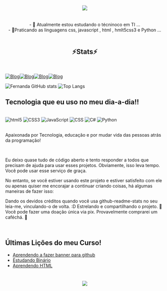 
<h1 align="center">
<img src="https://readme-typing-svg.herokuapp.com/?font=Righteous&size=35&center=true&vCenter=true&width=500&height=70&duration=4000&lines=Olá!+👋;+me+chamo+Fernanda+Batista!;" />
</h1>
<br>

<div  align="center" >
  - 🔭 Atualmente estou estudando o técninoco em TI ...
  <br>
- 🌱Praticando as linguagens  css, javascript , html , hmlt5css3 e Python ...
</div>
<br>

<h2 align="center" >⚡Stats⚡</h2>
<br>

[![ Blog](https://img.shields.io/badge/GitHub-100000?style=for-the-badge&logo=github&logoColor=white)](https://github.com/Fernandass2)[![ Blog](https://img.shields.io/badge/Instagram-E4405F?style=for-the-badge&logo=instagram&logoColor=white)](https://www.instagram.com/_nandaaaab/)[![Blog](https://img.shields.io/badge/LinkedIn-0077B5?style=for-the-badge&logo=linkedin&logoColor=white)](https://www.linkedin.com/in/fernanda-batista-b2b907120/)[![Blog](https://img.shields.io/badge/HTML-239120?style=for-the-badge&logo=html5&logoColor=white)](https://github.com/Fernandass2/AuladeHTML)



![Fernanda GitHub stats](https://github-readme-stats.vercel.app/api?username=fernandass2&show_icons=true&theme=radical)  ![Top Langs](https://github-readme-stats.vercel.app/api/top-langs/?username=fernandass2&layout=compact)


## Tecnologia que eu uso no meu dia-a-dia!!

<div style="display: inline_block"><br/>
<img align: center; alt="html5" src="https://img.shields.io/badge/HTML5-E34F26?style=for-the-badge&logo=html5&logoColor=white">
<img align: center; alt="CSS3" src="https://img.shields.io/badge/CSS3-1572B6?style=for-the-badge&logo=css3&logoColor=white">
<img align: center; alt="JavaScript" src="https://img.shields.io/badge/JavaScript-323330?style=for-the-badge&logo=javascript&logoColor=F7DF1E">
<img align: center; alt="CSS" src="https://img.shields.io/badge/CSS-239120?&style=for-the-badge&logo=css3&logoColor=white">
<img align: center; alt="C#" src="https://img.shields.io/badge/C%23-239120?style=for-the-badge&logo=c-sharp&logoColor=white">
<img align: center; alt="Python" src="https://img.shields.io/badge/python-3670A0?style=for-the-badge&logo=python&logoColor=ffdd54">


</div><br/>

 Apaixonada por Tecnologia, educação e por mudar vida das pessoas atrás da programação!

<br/>

Eu deixo quase tudo de código aberto e tento responder a todos que precisam de ajuda para usar esses projetos. Obviamente, isso leva tempo. Você pode usar esse serviço de graça.

No entanto, se você estiver usando este projeto e estiver satisfeito com ele ou apenas quiser me encorajar a continuar criando coisas, há algumas maneiras de fazer isso:

Dando os devidos créditos quando você usa github-readme-stats no seu leia-me, vinculando-o de volta. :D
Estrelando e compartilhando o projeto. 🚀
Você pode fazer uma doação única via pix. Provavelmente comprarei
um caféchá. 🍵



<br/>

## Últimas Lições do meu Curso!

- [Aprendendo a fazer banner para github](https://github.com/Fernandass2/Fernandass2)<br/>
- [Estudando Binário](https://github.com/Fernandass2/BIN-RIO)<br/>
- [Aprendendo HTML](https://github.com/Fernandass2/AuladeHTML)


<h1 align="center">
<img src="https://readme-typing-svg.herokuapp.com/?font=Righteous&size=35&center=true&vCenter=true&width=500&height=70&duration=4000&lines=Obrigada+e+volte+sempre!;" />
</h1>
